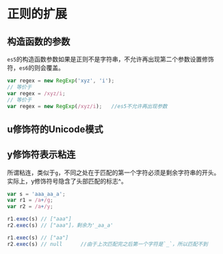 # 正则的扩展

## 构造函数的参数
`es5`的构造函数参数如果是正则不是字符串，不允许再出现第二个参数设置修饰符，`es6`的则会覆盖。
```javascript
var regex = new RegExp('xyz', 'i');
// 等价于
var regex = /xyz/i;
// 等价于
var regex = new RegExp(/xyz/i);   //es5不允许再出现参数
```

## u修饰符的Unicode模式

## y修饰符表示粘连
所谓粘连，类似于`g`，不同之处在于匹配的第一个字符必须是剩余字符串的开头。
实际上，y修饰符号隐含了头部匹配的标志^。
```javascript
var s = 'aaa_aa_a';
var r1 = /a+/g;
var r2 = /a+/y;

r1.exec(s) // ["aaa"]
r2.exec(s) // ["aaa"]，剩余为'_aa_a'

r1.exec(s) // ["aa"]
r2.exec(s) // null      //由于上次匹配完之后第一个字符是`_`，所以匹配不到
```